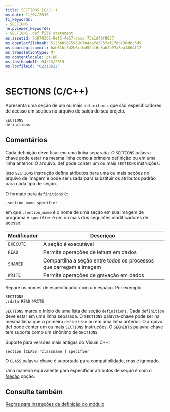 ```yaml
---
title: SECTIONS (C/C++)
ms.date: 11/04/2016
f1_keywords:
- SECTIONS
helpviewer_keywords:
- SECTIONS .def file statement
ms.assetid: 7b974366-9ef5-4e57-bbcc-73a1df6f8857
ms.openlocfilehash: 5125b09675969c784aafe375faf1fdbc36d8c5d9
ms.sourcegitcommit: 0ab61bc3d2b6cfbd52a16c6ab2b97a8ea1864f12
ms.translationtype: MT
ms.contentlocale: pt-BR
ms.lasthandoff: 04/23/2019
ms.locfileid: "62318622"
---
```

# <a name="sections-cc"></a>SECTIONS (C/C++)

Apresenta uma seção de um ou mais `definitions` que são especificadores de acesso em seções no arquivo de saída do seu projeto.

```
SECTIONS
definitions
```

## <a name="remarks"></a>Comentários

Cada definição deve ficar em uma linha separada. O `SECTIONS` palavra-chave pode estar na mesma linha como a primeira definição ou em uma linha anterior. O arquivo. def pode conter um ou mais `SECTIONS` instruções.

Isso `SECTIONS` instrução define atributos para uma ou mais seções no arquivo de imagem e pode ser usada para substituir os atributos padrão para cada tipo de seção.

O formato para `definitions` é:

`.section_name specifier`

em que `.section_name` é o nome de uma seção em sua imagem de programa e `specifier` é um ou mais dos seguintes modificadores de acesso:

|Modificador|Descrição|
|--------------|-----------------|
|`EXECUTE`|A seção é executável|
|`READ`|Permite operações de leitura em dados|
|`SHARED`|Compartilha a seção entre todos os processos que carregam a imagem|
|`WRITE`|Permite operações de gravação em dados|

Separe os nomes de especificador com um espaço. Por exemplo:

```
SECTIONS
.rdata READ WRITE
```

`SECTIONS` marca o início de uma lista de seção `definitions`. Cada `definition` deve estar em uma linha separada. O `SECTIONS` palavra-chave pode ser na mesma linha que o primeiro `definition` ou em uma linha anterior. O arquivo. def pode conter um ou mais `SECTIONS` instruções. O `SEGMENTS` palavra-chave tem suporte como um sinônimo de `SECTIONS`.

Suporte para versões mais antigas do Visual C++:

```
section [CLASS 'classname'] specifier
```

O `CLASS` palavra-chave é suportada para compatibilidade, mas é ignorado.

Uma maneira equivalente para especificar atributos de seção é com o [/seção](section-specify-section-attributes.md) opção.

## <a name="see-also"></a>Consulte também

[Regras para instruções de definição do módulo](rules-for-module-definition-statements.md)
